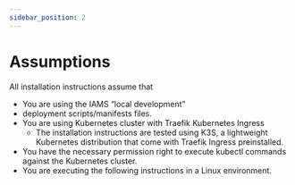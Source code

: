 ```yaml
---
sidebar_position: 2
---
```


# Assumptions

All installation instructions assume that

* You are using the IAMS “local development”
* deployment scripts/manifests files.
* You are using Kubernetes cluster with Traefik Kubernetes Ingress
  * The installation instructions are tested using K3S, a lightweight Kubernetes distribution that come with Traefik Ingress
    preinstalled.
* You have the necessary permission right to execute kubectl commands against the Kubernetes cluster.
* You are executing the following instructions in a Linux environment.

